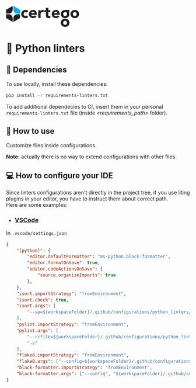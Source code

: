 <img src="../../Certego.png" alt="Certego" width="200" />

# 🐍 Python linters


## 🔧 Dependencies
To use locally, install these dependencies:
```bash
pip install -r requirements-linters.txt
```

To add additional dependecies to CI, insert them in your personal `requirements-linters.txt` file (inside *<requirements_path>* folder).


## 📖 How to use
Customize files inside configurations.

**Note:** actually there is no way to extend configurations with other files.


## 💻 How to configure your IDE
Since linters configurations aren't directly in the project tree, if you use liting plugins in your editor, you have to instruct them about correct path.  
Here are some examples:

- ### [VSCode](https://code.visualstudio.com/)
In `.vscode/settings.json`
```json
{
    "[python]": {
        "editor.defaultFormatter": "ms-python.black-formatter",
        "editor.formatOnSave": true,
        "editor.codeActionsOnSave": {
            "source.organizeImports": true
        },
    },
    "isort.importStrategy": "fromEnvironment",
    "isort.check": true,
    "isort.args": [
        "--sp=${workspaceFolder}/.github/configurations/python_linters/.isort.cfg"
    ],
    "pylint.importStrategy": "fromEnvironment",
    "pylint.args": [
        "--rcfile=${workspaceFolder}/.github/configurations/python_linters/.pylintrc",
        "-v"
    ],
    "flake8.importStrategy": "fromEnvironment",
    "flake8.args": ["--config=${workspaceFolder}/.github/configurations/python_linters/.flake8"],
    "black-formatter.importStrategy": "fromEnvironment",
    "black-formatter.args": ["--config", "${workspaceFolder}/.github/configurations/python_linters/.black"],
}
